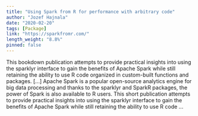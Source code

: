 ```yaml
---
title: "Using Spark from R for performance with arbitrary code"
author: "Jozef Hajnala"
date: "2020-02-20"
tags: [Package]
link: "https://sparkfromr.com/"
length_weight: "8.8%"
pinned: false
---
```


This bookdown publication attempts to provide practical insights into using the sparklyr interface to gain the benefits of Apache Spark while still retaining the ability to use R code organized in custom-built functions and packages. [...] Apache Spark is a popular open-source analytics engine for big data processing and thanks to the sparklyr and SparkR packages, the power of Spark is also available to R users. This short publication attempts to provide practical insights into using the sparklyr interface to gain the benefits of Apache Spark while still retaining the ability to use R code ...
